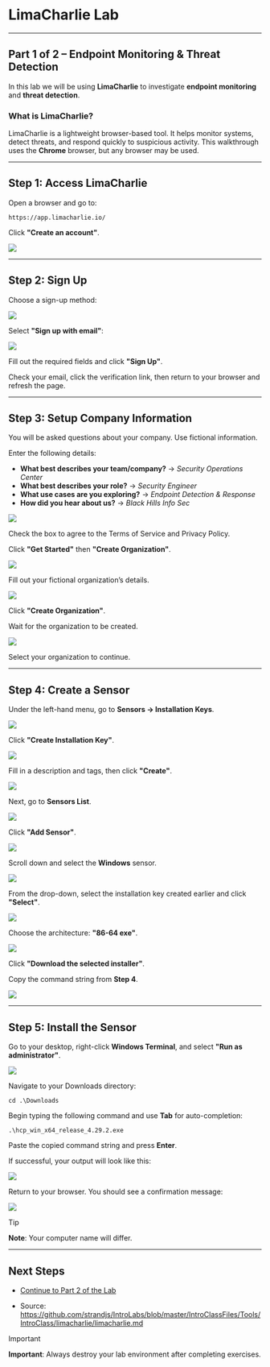 
# **LimaCharlie Lab**

---

## **Part 1 of 2 – Endpoint Monitoring & Threat Detection**

In this lab we will be using **LimaCharlie** to investigate **endpoint monitoring** and **threat detection**.

### **What is LimaCharlie?**

LimaCharlie is a lightweight browser-based tool. It helps monitor systems, detect threats, and respond quickly to suspicious activity. This walkthrough uses the **Chrome** browser, but any browser may be used.

---

## **Step 1: Access LimaCharlie**

Open a browser and go to:

```
https://app.limacharlie.io/
```

Click **"Create an account"**.

![](attachments/register_an_account.PNG)

---

## **Step 2: Sign Up**

Choose a sign-up method:

![](attachments/LimaCharlie_signupmethod.png)

Select **"Sign up with email"**:

![](attachments/SIGN_UP_BUTTON.PNG)

Fill out the required fields and click **"Sign Up"**.

Check your email, click the verification link, then return to your browser and refresh the page.

---

## **Step 3: Setup Company Information**

You will be asked questions about your company. Use fictional information.

Enter the following details:

- **What best describes your team/company?** → *Security Operations Center*
- **What best describes your role?** → *Security Engineer*
- **What use cases are you exploring?** → *Endpoint Detection & Response*
- **How did you hear about us?** → *Black Hills Info Sec*

![](attachments/company_setup_menu.PNG)

Check the box to agree to the Terms of Service and Privacy Policy.

Click **"Get Started"** then **"Create Organization"**.

![](attachments/create_an_organization.PNG)

Fill out your fictional organization’s details.

![](attachments/ficticious_company_selection.PNG)

Click **"Create Organization"**.

Wait for the organization to be created.

![](attachments/selectorganization.png)

Select your organization to continue.

---

## **Step 4: Create a Sensor**

Under the left-hand menu, go to **Sensors → Installation Keys**.

![](attachments/one.PNG)

Click **"Create Installation Key"**.

![](attachments/two.PNG)

Fill in a description and tags, then click **"Create"**.

![](attachments/three.PNG)

Next, go to **Sensors List**.

![](attachments/four.PNG)

Click **"Add Sensor"**.

![](attachments/addsensor.png)

Scroll down and select the **Windows** sensor.

![](attachments/five.PNG)

From the drop-down, select the installation key created earlier and click **"Select"**.

![](attachments/six.PNG)

Choose the architecture: **"86-64 exe"**.

![](attachments/seven.PNG)

Click **"Download the selected installer"**.

Copy the command string from **Step 4**.

![](attachments/eight.PNG)

---

## **Step 5: Install the Sensor**

Go to your desktop, right-click **Windows Terminal**, and select **"Run as administrator"**.

![](attachments/nine.PNG)

Navigate to your Downloads directory:

```
cd .\Downloads
```

Begin typing the following command and use **Tab** for auto-completion:

```
.\hcp_win_x64_release_4.29.2.exe
```

Paste the copied command string and press **Enter**.

If successful, your output will look like this:

![](attachments/correctoutput.png)

Return to your browser. You should see a confirmation message:

![](attachments/success.PNG)

>[!TIP]
>
> **Note**: Your computer name will differ.

---

## **Next Steps**

- [Continue to Part 2 of the Lab](./lima_charlie_lab_part2.md)

- Source: https://github.com/strandjs/IntroLabs/blob/master/IntroClassFiles/Tools/IntroClass/limacharlie/limacharlie.md

>[!IMPORTANT]
>
> **Important**: Always destroy your lab environment after completing exercises.
